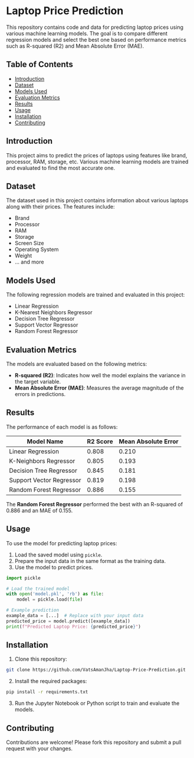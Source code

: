 # Laptop Price Prediction

This repository contains code and data for predicting laptop prices using various machine learning models. The goal is to compare different regression models and select the best one based on performance metrics such as R-squared (R2) and Mean Absolute Error (MAE).

## Table of Contents

- [Introduction](#introduction)
- [Dataset](#dataset)
- [Models Used](#models-used)
- [Evaluation Metrics](#evaluation-metrics)
- [Results](#results)
- [Usage](#usage)
- [Installation](#installation)
- [Contributing](#contributing)

## Introduction

This project aims to predict the prices of laptops using features like brand, processor, RAM, storage, etc. Various machine learning models are trained and evaluated to find the most accurate one.

## Dataset

The dataset used in this project contains information about various laptops along with their prices. The features include:

- Brand
- Processor
- RAM
- Storage
- Screen Size
- Operating System
- Weight
- ... and more

## Models Used

The following regression models are trained and evaluated in this project:

- Linear Regression
- K-Nearest Neighbors Regressor
- Decision Tree Regressor
- Support Vector Regressor
- Random Forest Regressor

## Evaluation Metrics

The models are evaluated based on the following metrics:

- **R-squared (R2)**: Indicates how well the model explains the variance in the target variable.
- **Mean Absolute Error (MAE)**: Measures the average magnitude of the errors in predictions.

## Results

The performance of each model is as follows:

| Model Name               | R2 Score | Mean Absolute Error |
|--------------------------|----------|---------------------|
| Linear Regression        | 0.808    | 0.210               |
| K-Neighbors Regressor    | 0.805    | 0.193               |
| Decision Tree Regressor  | 0.845    | 0.181               |
| Support Vector Regressor | 0.819    | 0.198               |
| Random Forest Regressor  | 0.886    | 0.155               |

The **Random Forest Regressor** performed the best with an R-squared of 0.886 and an MAE of 0.155.

## Usage

To use the model for predicting laptop prices:

1. Load the saved model using `pickle`.
2. Prepare the input data in the same format as the training data.
3. Use the model to predict prices.

```python
import pickle

# Load the trained model
with open('model.pkl', 'rb') as file:
    model = pickle.load(file)

# Example prediction
example_data = [...]  # Replace with your input data
predicted_price = model.predict([example_data])
print(f"Predicted Laptop Price: {predicted_price}")
```

## Installation

1. Clone this repository:

```sh
git clone https://github.com/VatsAmanJha/Laptop-Price-Prediction.git
```

2. Install the required packages:

```sh
pip install -r requirements.txt
```

3. Run the Jupyter Notebook or Python script to train and evaluate the models.

## Contributing

Contributions are welcome! Please fork this repository and submit a pull request with your changes.
